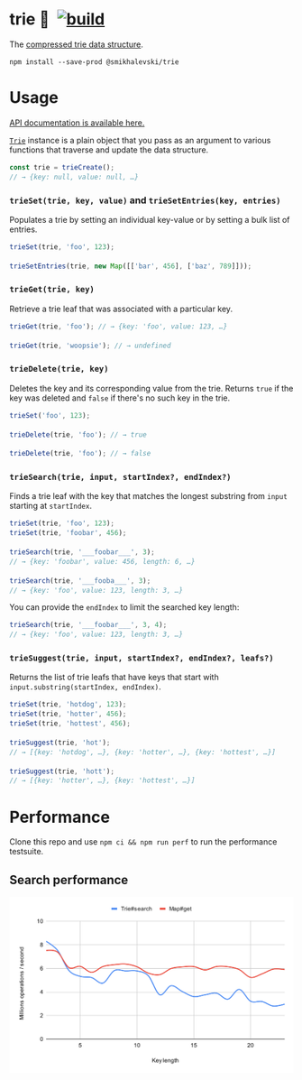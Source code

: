# trie 🌲&ensp;[![build](https://github.com/smikhalevski/trie/actions/workflows/master.yml/badge.svg?branch=master&event=push)](https://github.com/smikhalevski/trie/actions/workflows/master.yml)

The [compressed trie data structure](https://en.wikipedia.org/wiki/Trie#Compressed_tries).

```shell
npm install --save-prod @smikhalevski/trie
```

# Usage

[API documentation is available here.](https://smikhalevski.github.io/trie/)

[`Trie`](https://smikhalevski.github.io/trie/interfaces/Trie.html) instance is a plain object that you pass as an
argument to various functions that traverse and update the data structure.

```ts
const trie = trieCreate();
// → {key: null, value: null, …}
```

### `trieSet(trie, key, value)` and `trieSetEntries(key, entries)`

Populates a trie by setting an individual key-value or by setting a bulk list of entries.

```ts
trieSet(trie, 'foo', 123);

trieSetEntries(trie, new Map([['bar', 456], ['baz', 789]]));
```

### `trieGet(trie, key)`

Retrieve a trie leaf that was associated with a particular key.

```ts
trieGet(trie, 'foo'); // → {key: 'foo', value: 123, …}

trieGet(trie, 'woopsie'); // → undefined
```

### `trieDelete(trie, key)`

Deletes the key and its corresponding value from the trie. Returns `true` if the key was deleted and `false` if there's
no such key in the trie.

```ts
trieSet('foo', 123);

trieDelete(trie, 'foo'); // → true

trieDelete(trie, 'foo'); // → false
```

### `trieSearch(trie, input, startIndex?, endIndex?)`

Finds a trie leaf with the key that matches the longest substring from `input` starting at `startIndex`.

```ts
trieSet(trie, 'foo', 123);
trieSet(trie, 'foobar', 456);

trieSearch(trie, '___foobar___', 3);
// → {key: 'foobar', value: 456, length: 6, …}

trieSearch(trie, '___fooba___', 3);
// → {key: 'foo', value: 123, length: 3, …}
```

You can provide the `endIndex` to limit the searched key length:

```ts
trieSearch(trie, '___foobar___', 3, 4);
// → {key: 'foo', value: 123, length: 3, …}
```

### `trieSuggest(trie, input, startIndex?, endIndex?, leafs?)`

Returns the list of trie leafs that have keys that start with `input.substring(startIndex, endIndex)`.

```ts
trieSet(trie, 'hotdog', 123);
trieSet(trie, 'hotter', 456);
trieSet(trie, 'hottest', 456);

trieSuggest(trie, 'hot'); 
// → [{key: 'hotdog', …}, {key: 'hotter', …}, {key: 'hottest', …}]

trieSuggest(trie, 'hott'); 
// → [{key: 'hotter', …}, {key: 'hottest', …}]
```

# Performance

Clone this repo and use `npm ci && npm run perf` to run the performance testsuite.

## Search performance

![Search performance chart](https://github.com/smikhalevski/trie/raw/master/images/perf-search.svg)
